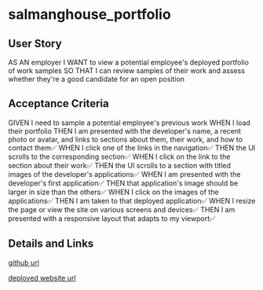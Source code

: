 # salmanghouse_portfolio


## User Story

AS AN employer
I WANT to view a potential employee's deployed portfolio of work samples
SO THAT I can review samples of their work and assess whether they're a good candidate for an open position

## Acceptance Criteria

GIVEN I need to sample a potential employee's previous work
WHEN I load their portfolio
THEN I am presented with the developer's name, a recent photo or avatar, and links to sections about them, their work, and how to contact them✅
WHEN I click one of the links in the navigation✅
THEN the UI scrolls to the corresponding section✅
WHEN I click on the link to the section about their work✅
THEN the UI scrolls to a section with titled images of the developer's applications✅
WHEN I am presented with the developer's first application✅
THEN that application's image should be larger in size than the others✅
WHEN I click on the images of the applications✅
THEN I am taken to that deployed application✅
WHEN I resize the page or view the site on various screens and devices✅
THEN I am presented with a responsive layout that adapts to my viewport✅


## Details and Links

[github url](htt0ps://github.com/salmanghouse1/salmanghouse_portfolio/tree/feature/contact)

[deployed website url](https://salmanghouse1.github.io/salmanghouse_portfolio/)


